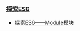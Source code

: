 ### [探索ES6](https://github.com/staven630/blog/tree/master/%E6%8E%A2%E7%B4%A2ES6)

* [探索ES6——Module模块](https://github.com/staven630/blog/blob/master/%E6%8E%A2%E7%B4%A2ES6/%E6%8E%A2%E7%B4%A2ES6%E2%80%94%E2%80%94Module%E6%A8%A1%E5%9D%97.md)
